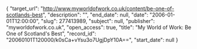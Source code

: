 {
  "target_url": "http://www.myworldofwork.co.uk/content/be-one-of-scotlands-best", 
  "description": "", 
  "end_date": null, 
  "date": "2006-01-01T12:00:00", 
  "slug": 277413989, 
  "subject": null, 
  "publisher": "myworldofwork.co.uk", 
  "open_access": true, 
  "title": "My World of Work: Be One of Scotland's Best", 
  "record_id": "20060101T120000/k0sCa+vYsu3o7UgjDpY10A==", 
  "start_date": null
}

